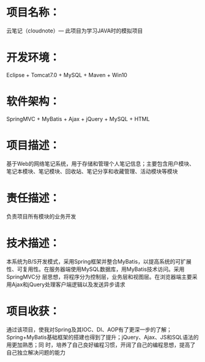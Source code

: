 # 项目名称：
  云笔记（cloudnote）— 此项目为学习JAVA时的模拟项目
# 开发环境：
  Eclipse + Tomcat7.0 + MySQL + Maven + Win10
# 软件架构：
  SpringMVC + MyBatis + Ajax + jQuery + MySQL + HTML
# 项目描述：
  基于Web的网络笔记系统，用于存储和管理个人笔记信息；主要包含用户模块、笔记本模块、笔记模块、回收站、笔记分享和收藏管理、活动模块等模块
# 责任描述：
  负责项目所有模块的业务开发
# 技术描述：
  本系统为B/S开发模式，采用Spring框架并整合MyBatis，以提高系统的可扩展性、可复用性。在服务器端使用MySQL数据库，用MyBatis技术访问。采用SpringMVC分   层思想，将程序分为控制层，业务层和视图层。在浏览器端主要采用Ajax和jQuery处理客户端逻辑以及发送异步请求
# 项目收获：
  通过该项目，使我对Spring及其IOC、DI、AOP有了更深一步的了解；Spring+MyBatis基础框架的搭建也得到了提升；jQuery、Ajax、JS和SQL语法的用更加熟悉；同   时，培养了自己良好编程习惯，开阔了自己的编程思想，提高了自己独立解决问题的能力


